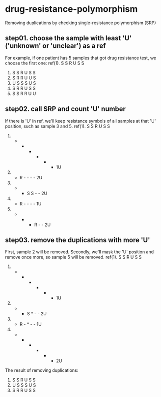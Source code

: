 # drug-resistance-polymorphism
Removing duplications by checking single-resistance polymorphism (SRP)

## step01. choose the sample with least 'U' ('unknown' or 'unclear') as a ref
For example, if one patient has 5 samples that got drug resistance test, we choose the first one:
ref(1). S S R U S S
1. S S R U S S
2. S R R U U S
3. U S S S U S
4. S R R U S S
5. S S R R U U 

## step02. call SRP and count 'U' number
If there is 'U' in ref, we'll keep resistance symbols of all samples at that 'U' position, such as sample 3 and 5.
ref(1). S S R U S S
1. - - - - - -  1U
2. - R - - - -  2U
3. - - S S - -  2U
4. - R - - - -  1U
5. - - - R - -  2U

## step03. remove the duplications with more 'U'
First, sample 2 will be removed. Secondly, we'll mask the 'U' position and remove once more, so sample 5 will be removed.
ref(1). S S R U S S
1. - - - * - -  1U
3. - - S * - -  2U
4. - R - * - -  1U
5. - - - * - -  2U

The result of removing duplications:
1. S S R U S S
3. U S S S U S
4. S R R U S S
